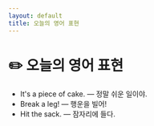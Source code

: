 ```yaml
---
layout: default
title: 오늘의 영어 표현
---
```


# ✏️ 오늘의 영어 표현

- It's a piece of cake. — 정말 쉬운 일이야.
- Break a leg! — 행운을 빌어!
- Hit the sack. — 잠자리에 들다.
